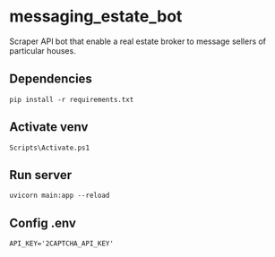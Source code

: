 # messaging_estate_bot
Scraper API bot that enable a real estate broker to message sellers of particular houses.

## Dependencies
```console
pip install -r requirements.txt
```

## Activate venv
```console
Scripts\Activate.ps1
```

## Run server
```console
uvicorn main:app --reload
```

## Config .env
```console
API_KEY='2CAPTCHA_API_KEY'
```
